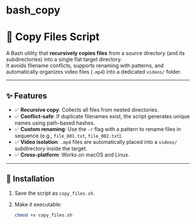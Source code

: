 # bash_copy
# 📂 Copy Files Script

A Bash utility that **recursively copies files** from a source directory (and its subdirectories) into a single flat target directory.  
It avoids filename conflicts, supports renaming with patterns, and automatically organizes video files (`.mp4`) into a dedicated `videos/` folder.  

---

## ✨ Features

- ✅ **Recursive copy**: Collects all files from nested directories.  
- ✅ **Conflict-safe**: If duplicate filenames exist, the script generates unique names using path-based hashes.  
- ✅ **Custom renaming**: Use the `-r` flag with a pattern to rename files in sequence (e.g., `file_001.txt`, `file_002.txt`).  
- ✅ **Video isolation**: `.mp4` files are automatically placed into a `videos/` subdirectory inside the target.  
- ✅ **Cross-platform**: Works on macOS and Linux.  

---

## 🔧 Installation

1. Save the script as `copy_files.sh`.  
2. Make it executable:

   ```bash
   chmod +x copy_files.sh
